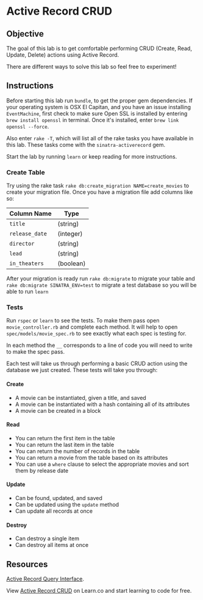 
# Active Record CRUD

## Objective

The goal of this lab is to get comfortable performing CRUD (Create, Read,
Update, Delete) actions using Active Record.

There are different ways to solve this lab so feel free to experiment!

## Instructions

Before starting this lab run `bundle`, to get the proper gem dependencies. If
your operating system is OSX El Capitan, and you have an issue installing
`EventMachine`, first check to make sure Open SSL is installed by entering `brew install openssl` in terminal. Once it's installed, enter `brew link openssl --force`.

Also enter `rake -T`, which will list all of the rake tasks you have available
in this lab. These tasks come with the `sinatra-activerecord` gem.

Start the lab by running `learn` or keep reading for more instructions.

### Create Table

Try using the rake task `rake db:create_migration NAME=create_movies` to create
your migration file. Once you have a migration file add columns like so:

|Column Name|Type|
|----|-----------|
|`title`|\(string\)|
|`release_date`|\(integer\)|
|`director`|\(string\)|
|`lead`|\(string\)|
|`in_theaters`|\(boolean\)|

After your migration is ready run `rake db:migrate` to
migrate your table and `rake db:migrate SINATRA_ENV=test` to migrate a test
database so you will be able to run `learn`

### Tests

Run `rspec` or `learn` to see the tests. To make them pass open
`movie_controller.rb` and complete each method. It will help to open
`spec/models/movie_spec.rb` to see exactly what each spec is testing for.

In each method the `__` corresponds to a line of code you will need to write to
make the spec pass.

Each test will take us through performing a basic CRUD action using the database
we just created. These tests will take you through:

#### Create

- A movie can be instantiated, given a title, and saved
- A movie can be instantiated with a hash containing all of its attributes
- A movie can be created in a block

#### Read

- You can return the first item in the table
- You can return the last item in the table
- You can return the number of records in the table
- You can return a movie from the table based on its attributes
- You can use a `where` clause to select the appropriate movies and sort them by
  release date

#### Update

- Can be found, updated, and saved
- Can be updated using the `update` method
- Can update all records at once

#### Destroy

- Can destroy a single item
- Can destroy all items at once

## Resources

[Active Record Query Interface](http://guides.rubyonrails.org/active_record_querying.html).

<p data-visibility='hidden'>View <a href='https://learn.co/lessons/activerecord-crud' title='Active Record CRUD'>Active Record CRUD</a> on Learn.co and start learning to code for free.</p>

